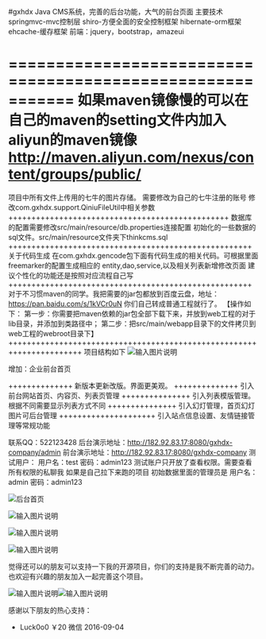 #gxhdx
Java CMS系统，完善的后台功能，大气的前台页面
主要技术
springmvc-mvc控制层
shiro-方便全面的安全控制框架
hibernate-orm框架
ehcache-缓存框架
前端：jquery，bootstrap，amazeui

===========================================================
如果maven镜像慢的可以在自己的maven的setting文件内加入aliyun的maven镜像
http://maven.aliyun.com/nexus/content/groups/public/
=======================================================


项目中所有文件上传用的七牛的图片存储。
需要修改为自己的七牛注册的账号 
修改com.gxhdx.support.QiniuFileUtil中相关参数
++++++++++++++++++++++++++++++++++++++++++++++++
数据库的配置需要修改src/main/resource/db.properties连接配置
初始化的一些数据的sql文件。src/main/resource文件夹下thinkcms.sql
+++++++++++++++++++++++++++++++++++++++++++++++++++++
关于代码生成
在com.gxhdx.gencode包下面有代码生成的相关代码。可根据里面freemarker的配置生成相应的
entity,dao,service,以及相关列表新增修改页面
建议个性化的功能还是按照对应流程自己写
+++++++++++++++++++++++++++++++++++++++++++++++++++++
对于不习惯maven的同学。我把需要的jar包都放到百度云盘，地址：https://pan.baidu.com/s/1kVCr0uN  你们自己转成普通工程就行了。
【操作如下： 
 第一步：你需要把maven依赖的jar包全部下载下来，并放到web工程的对于lib目录，并添加到类路径中；
 第二步：把src/main/webapp目录下的文件拷贝到web工程的webroot目录下】
++++++++++++++++++++++++++++++++++++++++++++++++++++++++++++++++++++++
项目结构如下
![输入图片说明](http://git.oschina.net/uploads/images/2016/0830/110629_756372ee_326874.png "在这里输入图片标题")

增加：企业前台首页

++++++++++++++
新版本更新改版。界面更美观。
++++++++++++++
引入前台网站首页、内容页、列表页管理
+++++++++++++++
引入列表模版管理。根据不同需要显示列表方式不同
+++++++++++++++
引入幻灯管理，首页幻灯图片可后台管理
+++++++++++++++++++++
引入站点信息设置、友情链接管理等常规功能


联系QQ：522123428
后台演示地址：http://182.92.83.17:8080/gxhdx-company/admin
前台演示地址：http://182.92.83.17:8080/gxhdx-company
测试用户：
用户名：test
密码：admin123
测试账户只开放了查看权限。需要查看所有权限的私聊我
如果是自己拉下来跑的项目
初始数据里面的管理员是
用户名：admin
密码：admin123



![后台首页](http://git.oschina.net/uploads/images/2016/0830/104644_a88f06e5_326874.png "在这里输入图片标题")


![输入图片说明](http://git.oschina.net/uploads/images/2016/0830/104704_9c06087f_326874.png "在这里输入图片标题")

![输入图片说明](http://git.oschina.net/uploads/images/2016/0830/104739_2e97d729_326874.png "在这里输入图片标题")

![输入图片说明](http://git.oschina.net/uploads/images/2016/0830/104753_b1142214_326874.png "在这里输入图片标题")

觉得还可以的朋友可以支持一下我的开源项目，你们的支持是我不断完善的动力。也欢迎有兴趣的朋友加入一起完善这个项目。

![输入图片说明](http://git.oschina.net/uploads/images/2016/0830/112522_b910336e_326874.jpeg "在这里输入图片标题")![输入图片说明](http://git.oschina.net/uploads/images/2016/0830/112540_00e0b291_326874.jpeg "在这里输入图片标题")

感谢以下朋友的热心支持：

- Luck0o0   ￥20   微信    2016-09-04